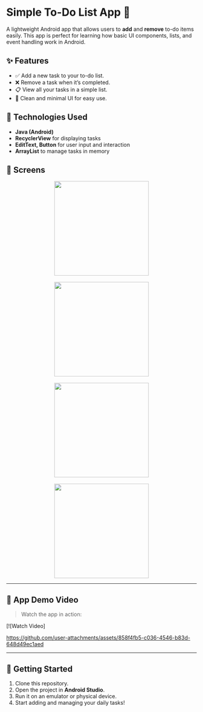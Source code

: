 # Simple To-Do List App 📝

A lightweight Android app that allows users to **add** and **remove** to-do items easily. This app is perfect for learning how basic UI components, lists, and event handling work in Android.

## ✨ Features

- ✅ Add a new task to your to-do list.
- ❌ Remove a task when it’s completed.
- 📋 View all your tasks in a simple list.
- 🧹 Clean and minimal UI for easy use.

## 🧱 Technologies Used

- **Java (Android)**
- **RecyclerView** for displaying tasks
- **EditText, Button** for user input and interaction
- **ArrayList** to manage tasks in memory

## 📱 Screens



<div align="center">

<img src="https://github.com/user-attachments/assets/ed3b7278-742c-4b2d-80e4-f8198c85272b" width="250"/>  
<br><br>
<img src="https://github.com/user-attachments/assets/48825b24-67f8-4853-a6e5-964650e46270" width="250"/>
<br><br>
<img src="https://github.com/user-attachments/assets/51133d85-890c-4773-8b71-4e5ae592700e" width="250"/>
<br><br>
<img src="https://github.com/user-attachments/assets/d48b83f2-327f-46d2-8c77-540aa2ef3635" width="250"/>

</div>







</div>

---

## 🎥 App Demo Video

> Watch the app in action:

[![Watch Video]



https://github.com/user-attachments/assets/858f4fb5-c036-4546-b83d-648d49ec1aed


---

## 🚀 Getting Started

1. Clone this repository.
2. Open the project in **Android Studio**.
3. Run it on an emulator or physical device.
4. Start adding and managing your daily tasks!

